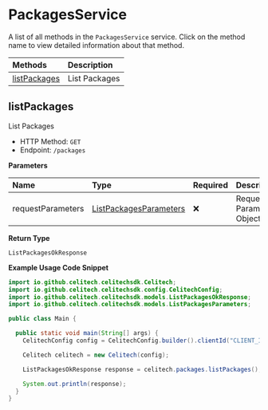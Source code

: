 # PackagesService

A list of all methods in the `PackagesService` service. Click on the method name to view detailed information about that method.

| Methods                       | Description   |
| :---------------------------- | :------------ |
| [listPackages](#listpackages) | List Packages |

## listPackages

List Packages

- HTTP Method: `GET`
- Endpoint: `/packages`

**Parameters**

| Name              | Type                                                          | Required | Description               |
| :---------------- | :------------------------------------------------------------ | :------- | :------------------------ |
| requestParameters | [ListPackagesParameters](../models/ListPackagesParameters.md) | ❌       | Request Parameters Object |

**Return Type**

`ListPackagesOkResponse`

**Example Usage Code Snippet**

```java
import io.github.celitech.celitechsdk.Celitech;
import io.github.celitech.celitechsdk.config.CelitechConfig;
import io.github.celitech.celitechsdk.models.ListPackagesOkResponse;
import io.github.celitech.celitechsdk.models.ListPackagesParameters;

public class Main {

  public static void main(String[] args) {
    CelitechConfig config = CelitechConfig.builder().clientId("CLIENT_ID").clientSecret("CLIENT_SECRET").build();

    Celitech celitech = new Celitech(config);

    ListPackagesOkResponse response = celitech.packages.listPackages();

    System.out.println(response);
  }
}

```

<!-- This file was generated by liblab | https://liblab.com/ -->
